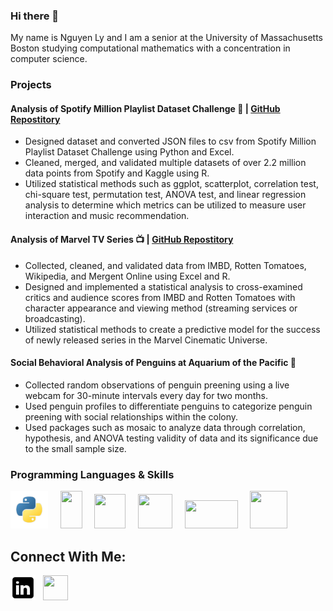 ### Hi there 👋

My name is Nguyen Ly and I am a senior at the University of Massachusetts Boston studying computational mathematics with a concentration in computer science. 

### Projects 

#### Analysis of Spotify Million Playlist Dataset Challenge :musical_note: | [GitHub Repostitory](https://github.com/nguyenlly/math448_proj)
- Designed dataset and converted JSON files to csv from Spotify Million Playlist Dataset Challenge using Python and Excel.
- Cleaned, merged, and validated multiple datasets of over 2.2 million data points from Spotify and Kaggle using R.
- Utilized statistical methods such as ggplot, scatterplot, correlation test, chi-square test, permutation test, ANOVA test, and linear regression analysis to determine which metrics can be utilized to measure user interaction and music recommendation.

#### Analysis of Marvel TV Series :tv: | [GitHub Repostitory](https://github.com/nguyenlly/math345_proj)
- Collected, cleaned, and validated data from IMBD, Rotten Tomatoes, Wikipedia, and Mergent Online using Excel and R.
- Designed and implemented a statistical analysis to cross-examined critics and audience scores from IMBD and Rotten Tomatoes
with character appearance and viewing method (streaming services or broadcasting).
- Utilized statistical methods to create a predictive model for the success of newly released series in the Marvel Cinematic Universe.
#### Social Behavioral Analysis of Penguins at Aquarium of the Pacific :penguin:
- Collected random observations of penguin preening using a live webcam for 30-minute intervals every day for two months.
- Used penguin profiles to differentiate penguins to categorize penguin preening with social relationships within the colony.
- Used packages such as mosaic to analyze data through correlation, hypothesis, and ANOVA testing validity of data and its
significance due to the small sample size.

    
### Programming Languages & Skills
<img src="https://raw.githubusercontent.com/github/explore/80688e429a7d4ef2fca1e82350fe8e3517d3494d/topics/python/python.png" width="60" height="60"> &nbsp; &nbsp; 
<img src="https://upload.wikimedia.org/wikipedia/en/thumb/3/30/Java_programming_language_logo.svg/141px-Java_programming_language_logo.svg.png"  width="35" height = "60"> 
&nbsp; &nbsp; 
<img src="https://upload.wikimedia.org/wikipedia/commons/1/19/C_Logo.png?20201023095457" width="50" height = "55" > 
&nbsp; &nbsp; 
<img src="https://upload.wikimedia.org/wikipedia/commons/thumb/1/1b/R_logo.svg/724px-R_logo.svg.png?20160212050515" width="55" height = "55" > 
&nbsp; &nbsp; 
<img src="https://upload.wikimedia.org/wikipedia/commons/thumb/9/92/LaTeX_logo.svg/800px-LaTeX_logo.svg.png?20210414121601"  width="85" height = "45"> &nbsp; &nbsp; 
<img src="https://hackr.io/tutorials/sql/logo-sql.svg?ver=1610118638" width="60" height="60"> 


## Connect With Me:
<a href="https://www.linkedin.com/in/nguyenlly/"><img src="https://raw.githubusercontent.com/simple-icons/simple-icons/4bf96a236bac3b4f06617753cf16caa2542b8d9d/icons/linkedin.svg" width = "40px" height = "40px"></a> &nbsp; <a href="mailto: nguyen.ly002@umb.edu"><img src="https://github.com/simple-icons/simple-icons/blob/develop/icons/gmail.svg" width = "40px" height = "40px"></a> 


<!--
**nguyenlly/nguyenlly** is a ✨ _special_ ✨ repository because its `README.md` (this file) appears on your GitHub profile.

Here are some ideas to get you started:

- 🔭 I’m currently working on ...
- 🌱 I’m currently learning ...
- 👯 I’m looking to collaborate on ...
- 🤔 I’m looking for help with ...
- 💬 Ask me about ...
- 📫 How to reach me: ...
- 😄 Pronouns: ...
- ⚡ Fun fact: ...
-->
